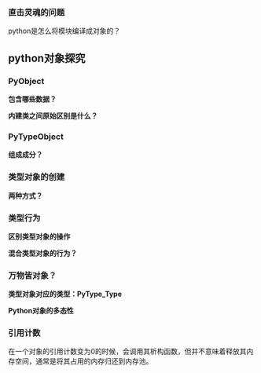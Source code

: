 ### 直击灵魂的问题

python是怎么将模块编译成对象的？

## python对象探究

### PyObject

**包含哪些数据？**



**内建类之间原始区别是什么？**



### PyTypeObject

**组成成分？**



### 类型对象的创建

**两种方式？**



### 类型行为

**区别类型对象的操作**



**混合类型对象的行为？**



### 万物皆对象？

**类型对象对应的类型：PyType_Type**



**Python对象的多态性**



### 引用计数

在一个对象的引用计数变为0的时候，会调用其析构函数，但并不意味着释放其内存空间，通常是将其占用的内存归还到内存池。